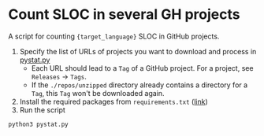 # Count SLOC in several GH projects

A script for counting `{target_language}` SLOC in GitHub projects.

1. Specify the list of URLs of projects you want to download and process in [pystat.py](./pystat.py)
    * Each URL should lead to a `Tag` of a GitHub project. For a project, see `Releases` -> `Tags`.
    * If the `./repos/unzipped` directory already contains a directory for a `Tag`, this `Tag` won't be downloaded again.
2. Install the required packages from `requirements.txt` ([link](https://pip.pypa.io/en/stable/cli/pip_freeze/#examples))
3. Run the script
```sh
python3 pystat.py
```